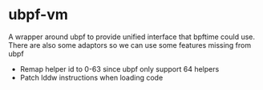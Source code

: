 # ubpf-vm

A wrapper around ubpf to provide unified interface that bpftime could use. There are also some adaptors so we can use some features missing from ubpf
- Remap helper id to 0-63 since ubpf only support 64 helpers
- Patch lddw instructions when loading code
